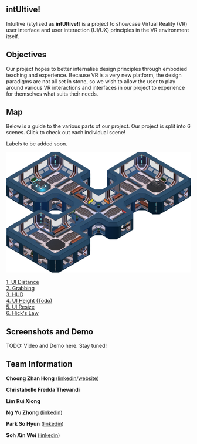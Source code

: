 ## intUItive!
Intuitive (stylised as **intUItive!**) is a project to showcase Virtual Reality (VR) user interface
and user interaction (UI/UX) principles in the VR environment itself.

## Objectives
Our project hopes to better internalise design principles through embodied teaching and experience.
Because VR is a very new platform, the design paradigms are not all set in stone,
so we wish to allow the user to play around various VR interactions and interfaces in our project to
experience for themselves what suits their needs.

## Map
Below is a guide to the various parts of our project.
Our project is split into 6 scenes. Click to check out each individual scene!

Labels to be added soon.

![](MapImages/0_Start.png)

[1. UI Distance](6_Relocation/relocation.md)\
[2. Grabbing](2_Grabbing/grabbing.md)\
[3. HUD](HUD/hud.md)\
[4. UI Height (Todo)](#)\
[5. UI Resize](5_UIResize/resize.md)\
[6. Hick's Law](4_HicksLaw/hickslaw.md)

## Screenshots and Demo

TODO: Video and Demo here. Stay tuned!

## Team Information
**Choong Zhan Hong** ([linkedin](https://www.linkedin.com/in/choongzhanhong/)/[website](https://choongzhanhong.github.io/))

**Christabelle Fredda Thevandi**

**Lim Rui Xiong**

**Ng Yu Zhong** ([linkedin](https://www.linkedin.com/in/ng-yu-zhong-3ba599142/))

**Park So Hyun** ([linkedin](https://www.linkedin.com/in/so-hyun-park-8371b322a/))

**Soh Xin Wei** ([linkedin](https://www.linkedin.com/in/xiinweii/))
